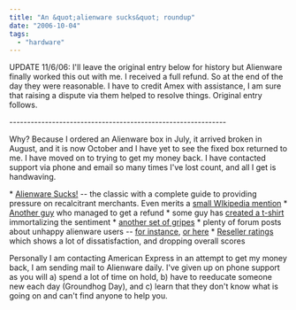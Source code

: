 ```yaml
---
title: "An &quot;alienware sucks&quot; roundup"
date: "2006-10-04"
tags: 
  - "hardware"
---
```


UPDATE 11/6/06: I'll leave the original entry below for history but Alienware finally worked this out with me. I received a full refund. So at the end of the day they were reasonable. I have to credit Amex with assistance, I am sure that raising a dispute via them helped to resolve things. Original entry follows.

\-------------------------------------------------------------

Why? Because I ordered an Alienware box in July, it arrived broken in August, and it is now October and I have yet to see the fixed box returned to me. I have moved on to trying to get my money back. I have contacted support via phone and email so many times I've lost count, and all I get is handwaving.

\* [Alienware Sucks!](http://www.badsoftware.com/alienwaresucks/ "Alienware Sucks!") -- the classic with a complete guide to providing pressure on recalcitrant merchants. Even merits a [small WIkipedia mention](http://en.wikipedia.org/wiki/Cem_Kaner) \* [Another guy](http://alienwares-cks.blogspot.com/) who managed to get a refund \* some guy has [created a t-shirt](http://www.fortsmithgamers.com/tshirts.htm) immortalizing the sentiment \* [another set of gripes](http://www.computergripes.com/alienware.html) \* plenty of forum posts about unhappy alienware users -- [for instance](http://laptopmag.com/forum/forum_posts.asp?TID=648&PN=1), [or here](http://www.opentechsupport.net/forums/archive/topic/13912-1.html) \* [Reseller ratings](http://www.resellerratings.com/seller1650.html) which shows a lot of dissatisfaction, and dropping overall scores

Personally I am contacting American Express in an attempt to get my money back, I am sending mail to Alienware daily. I've given up on phone support as you will a) spend a lot of time on hold, b) have to reeducate someone new each day (Groundhog Day), and c) learn that they don't know what is going on and can't find anyone to help you.
